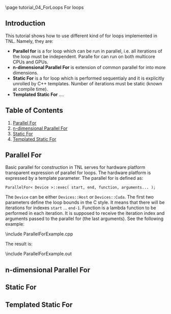 \page tutorial_04_ForLoops For loops

## Introduction

This tutorial shows how to use different kind of for loops implemented in TNL. Namely, they are:

* **Parallel for** is a for loop which can be run in parallel, i.e. all iterations of the loop must be independent. Paralle for can run on both multicore CPUs and GPUs.
* **n-dimensional Parallel For** is extension of common parallel for into more dimensions.
* **Static For** is a for loop which is performed sequentialy and it is explicitly unrolled by C++ templates. Number of iterations must be static (known at compile time).
* **Templated Static For** ....

## Table of Contents
1. [Parallel For](#parallel_for)
2. [n-dimensional Parallel For](#n_dimensional_parallel_for)
3. [Static For](#static_for)
4. [Templated Static For](#templated_static_for)

## Parallel For<a name="parallel_for"></a>

Basic parallel for construction in TNL serves for hardware platform transparent expression of parallel for loops. The hardware platform is expressed by a template parameter. The parallel for is defined as:

```
ParallelFor< Device >::exec( start, end, function, arguments... );
```

The `Device` can be either `Devices::Host` or `Devices::Cuda`. The first two parameters define the loop bounds in the C style. It means that there will be iterations for indexes `start` ... `end-1`. Function is a lambda function to be performed in each iteration. It is supposed to receive the iteration index and arguments passed to the parallel for (the last arguments). See the following example:

\include ParallelForExample.cpp

The result is:

\include ParallelForExample.out 

## n-dimensional Parallel For<a name="n_dimensional_parallel_for"></a>
## Static For<a name="static_for"></a>
## Templated Static For<a name="templated_static_for"></a>

